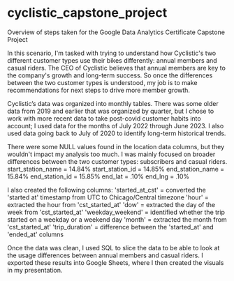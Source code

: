 # cyclistic_capstone_project
Overview of steps taken for the Google Data Analytics Certificate Capstone Project

In this scenario, I'm tasked with trying to understand how Cyclistic's two different customer types use their bikes differently: annual members and casual riders. The CEO of Cyclistic believes that annual members are key to the company's growth and long-term success. So once the differences between the two customer types is understood, my job is to make recommendations for next steps to drive more member growth.

Cyclistic’s data was organized into monthly tables. There was some older data from 2019 and earlier that was organized by quarter, but I chose to work with more recent data to take post-covid customer habits into account; I used data for the months of July 2022 through June 2023. I also used data going back to July of 2020 to identify long-term historical trends.

There were some NULL values found in the location data columns, but they wouldn't impact my analysis too much. I was mainly focused on broader differences between the two customer types: subscribers and casual riders.
  start_station_name = 14.84%
  start_station_id = 14.85%
  end_station_name = 15.84%
  end_station_id = 15.85%
  end_lat = .10%
  end_lng = .10%

I also created the following columns:
  'started_at_cst' = converted the 'started at' timestamp from UTC to Chicago/Central timezone
  'hour' = extracted the hour from 'cst_started_at'
  'dow' = extracted the day of the week from 'cst_started_at'
  'weekday_weekend' = identified whether the trip started on a weekday or a weekend day
  'month' = extracted the month from 'cst_started_at'
  'trip_duration' = difference between the 'started_at' and 'ended_at' columns

Once the data was clean, I used SQL to slice the data to be able to look at the usage differences between annual members and casual riders. I exported these results into Google Sheets, where I then created the visuals in my presentation.
